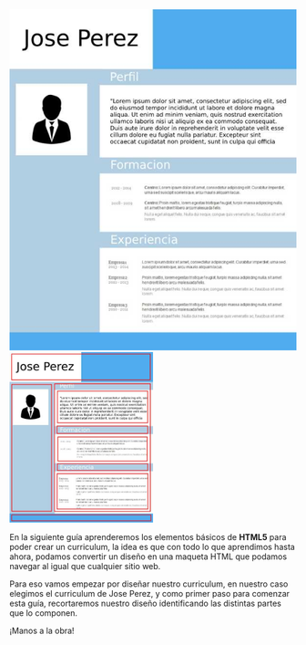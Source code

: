 <div> 
  <img src="https://raw.githubusercontent.com/smartedu-mumuki/mumuki-guia-html-estructura/master/images/CV_1524432992193.jpg" alt="CV_1524432992193.jpg" width=:50%" height="auto">
  
  <img src="https://raw.githubusercontent.com/smartedu-mumuki/mumuki-guia-html-estructura/master/images/CV-parts_1524433061902.jpg" alt="CV-parts_1524433061902.jpg" width="50%" height="auto">
</div>


En la siguiente guía aprenderemos los elementos básicos de <b>HTML5</b> para poder crear un curriculum, la idea es que con todo lo que aprendimos hasta ahora, podamos convertir un diseño en una maqueta HTML que podamos navegar al igual que cualquier sitio web.

Para eso vamos empezar por diseñar nuestro curriculum, en nuestro caso elegimos el curriculum de Jose Perez, y como primer paso para comenzar esta guía, recortaremos nuestro diseño identificando las distintas partes que lo componen.

¡Manos a la obra!